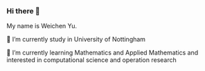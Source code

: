 ### Hi there 👋
My name is Weichen Yu.

🔭 I’m currently study in University of Nottingham

🌱 I’m currently learning Mathematics and Applied Mathematics and interested in computational science and operation research

<!--
**TerryLaw535/TerryLaw535** is a ✨ _special_ ✨ repository because its `README.md` (this file) appears on your GitHub profile.

Here are some ideas to get you started:

- 🔭 I’m currently working on ...
- 🌱 I’m currently learning ...
- 👯 I’m looking to collaborate on ...
- 🤔 I’m looking for help with ...
- 💬 Ask me about ...
- 📫 How to reach me: ...
- 😄 Pronouns: ...
- ⚡ Fun fact: ...
-->
